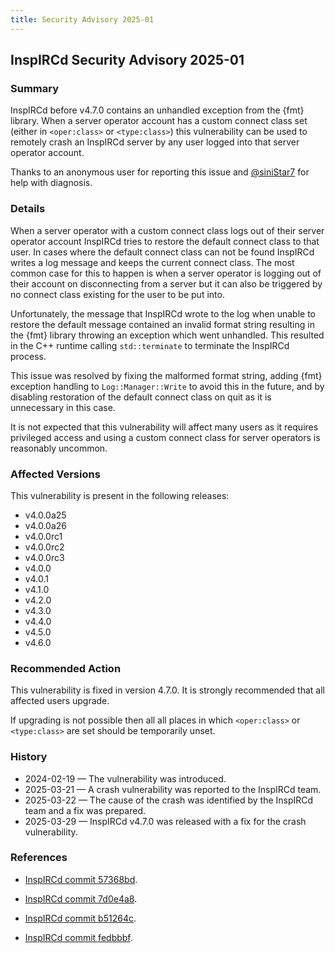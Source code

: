 ```yaml
---
title: Security Advisory 2025-01
---
```


## InspIRCd Security Advisory 2025-01

### Summary

InspIRCd before v4.7.0 contains an unhandled exception from the {fmt} library. When a server operator account has a custom connect class set (either in `<oper:class>` or `<type:class>`) this vulnerability can be used to remotely crash an InspIRCd server by any user logged into that server operator account.

Thanks to an anonymous user for reporting this issue and [@siniStar7](https://github.com/siniStar7) for help with diagnosis.

### Details

When a server operator with a custom connect class logs out of their server operator account InspIRCd tries to restore the default connect class to that user. In cases where the default connect class can not be found InspIRCd writes a log message and keeps the current connect class. The most common case for this to happen is when a server operator is logging out of their account on disconnecting from a server but it can also be triggered by no connect class existing for the user to be put into.

Unfortunately, the message that InspIRCd wrote to the log when unable to restore the default message contained an invalid format string resulting in the {fmt} library throwing an exception which went unhandled. This resulted in the C++ runtime calling `std::terminate` to terminate the InspIRCd process.

This issue was resolved by fixing the malformed format string, adding {fmt} exception handling to `Log::Manager::Write` to avoid this in the future, and by disabling restoration of the default connect class on quit as it is unnecessary in this case.

It is not expected that this vulnerability will affect many users as it requires privileged access and using a custom connect class for server operators is reasonably uncommon.

### Affected Versions

This vulnerability is present in the following releases:

* v4.0.0a25
* v4.0.0a26
* v4.0.0rc1
* v4.0.0rc2
* v4.0.0rc3
* v4.0.0
* v4.0.1
* v4.1.0
* v4.2.0
* v4.3.0
* v4.4.0
* v4.5.0
* v4.6.0

### Recommended Action

This vulnerability is fixed in version 4.7.0. It is strongly recommended that all affected users upgrade.

If upgrading is not possible then all all places in which `<oper:class>` or `<type:class>` are set should be temporarily unset.

### History

* 2024-02-19 &mdash; The vulnerability was introduced.
* 2025-03-21 &mdash; A crash vulnerability was reported to the InspIRCd team.
* 2025-03-22 &mdash; The cause of the crash was identified by the InspIRCd team and a fix was prepared.
* 2025-03-29 &mdash; InspIRCd v4.7.0 was released with a fix for the crash vulnerability.

### References

* [InspIRCd commit 57368bd](https://github.com/inspircd/inspircd/commit/57368bd9811b11de0a24e871253f3ab4ee008d1f).

* [InspIRCd commit 7d0e4a8](https://github.com/inspircd/inspircd/commit/7d0e4a8799040de43e89f060bbe34150ca7841d0).

* [InspIRCd commit b51264c](https://github.com/inspircd/inspircd/commit/b51264cc211bb6e6d1598fd0a2344a56bd3df11f).

* [InspIRCd commit fedbbbf](https://github.com/inspircd/inspircd/commit/fedbbbf4abc300da02c599981b4b75aa307df9e1).
